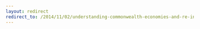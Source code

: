 ```yaml
---
layout: redirect
redirect_to: /2014/11/02/understanding-commonwealth-economies-and-re-interpreting-darwinism
---
```

